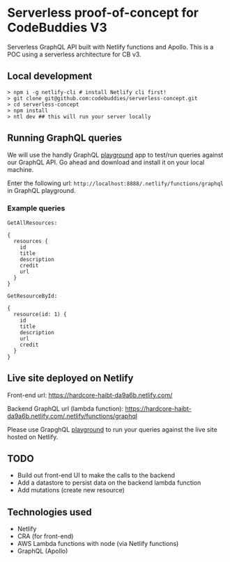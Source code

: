 # Serverless proof-of-concept for CodeBuddies V3

Serverless GraphQL API built with Netlify functions and Apollo. This is a POC using a serverless architecture for CB v3.

## Local development

```shell
> npm i -g netlify-cli # install Netlify cli first!
> git clone git@github.com:codebuddies/serverless-concept.git
> cd serverless-concept
> npm install
> ntl dev ## this will run your server locally
```

## Running GraphQL queries

We will use the handly GraphQL [playground](https://github.com/prisma/graphql-playground) app to test/run queries against our GraphQL API. Go ahead and download and install it on your local machine.

Enter the following url: `http://localhost:8888/.netlify/functions/graphql` in GraphQL playground.

### Example queries

`GetAllResources:`

```
{
  resources {
    id
    title
    description
    credit
    url
  }
}
```

`GetResourceById:`

```
{
  resource(id: 1) {
    id
    title
    description
    url
    credit
  }
}
```

## Live site deployed on Netlify

Front-end url: https://hardcore-haibt-da9a6b.netlify.com/

Backend GraphQL url (lambda function): https://hardcore-haibt-da9a6b.netlify.com/.netlify/functions/graphql

Please use GrapghQL [playground](https://github.com/prisma/graphql-playground) to run your queries against the live site hosted on Netlify.

## TODO

- Build out front-end UI to make the calls to the backend
- Add a datastore to persist data on the backend lambda function
- Add mutations (create new resource)

## Technologies used

- Netlify
- CRA (for front-end)
- AWS Lambda functions with node (via Netlify functions)
- GraphQL (Apollo)
